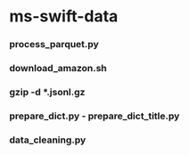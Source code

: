 # ms-swift-data

### process_parquet.py

### download_amazon.sh

### gzip -d *.jsonl.gz

### prepare_dict.py - prepare_dict_title.py

### data_cleaning.py
